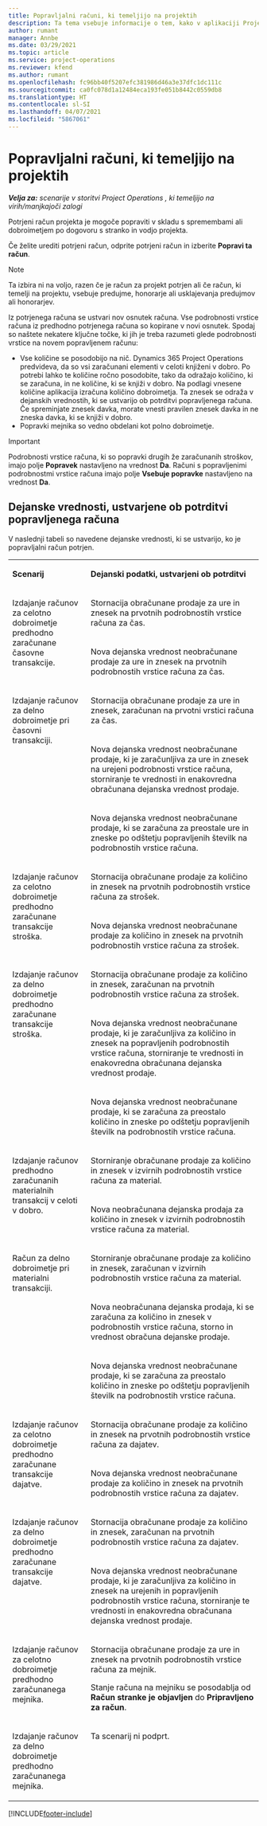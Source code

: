 ```yaml
---
title: Popravljalni računi, ki temeljijo na projektih
description: Ta tema vsebuje informacije o tem, kako v aplikaciji Project Operations ustvariti in potrditi popravljalne račune, ki temeljijo na projektu.
author: rumant
manager: Annbe
ms.date: 03/29/2021
ms.topic: article
ms.service: project-operations
ms.reviewer: kfend
ms.author: rumant
ms.openlocfilehash: fc96bb40f5207efc381986d46a3e37dfc1dc111c
ms.sourcegitcommit: ca0fc078d1a12484eca193fe051b8442c0559db8
ms.translationtype: HT
ms.contentlocale: sl-SI
ms.lasthandoff: 04/07/2021
ms.locfileid: "5867061"
---
```

# <a name="corrective-project-based-invoices"></a>Popravljalni računi, ki temeljijo na projektih

_**Velja za:** scenarije v storitvi Project Operations , ki temeljijo na virih/manjkajoči zalogi_

Potrjeni račun projekta je mogoče popraviti v skladu s spremembami ali dobroimetjem po dogovoru s stranko in vodjo projekta.

Če želite urediti potrjeni račun, odprite potrjeni račun in izberite **Popravi ta račun**. 

> [!NOTE]
> Ta izbira ni na voljo, razen če je račun za projekt potrjen ali če račun, ki temelji na projektu, vsebuje predujme, honorarje ali usklajevanja predujmov ali honorarjev.

Iz potrjenega računa se ustvari nov osnutek računa. Vse podrobnosti vrstice računa iz predhodno potrjenega računa so kopirane v novi osnutek. Spodaj so naštete nekatere ključne točke, ki jih je treba razumeti glede podrobnosti vrstice na novem popravljenem računu:

- Vse količine se posodobijo na nič. Dynamics 365 Project Operations predvideva, da so vsi zaračunani elementi v celoti knjiženi v dobro. Po potrebi lahko te količine ročno posodobite, tako da odražajo količino, ki se zaračuna, in ne količine, ki se knjiži v dobro. Na podlagi vnesene količine aplikacija izračuna količino dobroimetja. Ta znesek se odraža v dejanskih vrednostih, ki se ustvarijo ob potrditvi popravljenega računa. Če spreminjate znesek davka, morate vnesti pravilen znesek davka in ne zneska davka, ki se knjiži v dobro.
- Popravki mejnika so vedno obdelani kot polno dobroimetje.


> [!IMPORTANT]
> Podrobnosti vrstice računa, ki so popravki drugih že zaračunanih stroškov, imajo polje **Popravek** nastavljeno na vrednost **Da**. Računi s popravljenimi podrobnostmi vrstice računa imajo polje **Vsebuje popravke** nastavljeno na vrednost **Da**.

## <a name="actuals-created-when-a-corrective-invoice-is-confirmed"></a>Dejanske vrednosti, ustvarjene ob potrditvi popravljenega računa

V naslednji tabeli so navedene dejanske vrednosti, ki se ustvarijo, ko je popravljalni račun potrjen.

<table border="0" cellspacing="0" cellpadding="0">
    <tbody>
        <tr>
            <td width="216" valign="top">
                <p>
                    <strong>Scenarij</strong>
                </p>
            </td>
            <td width="808" valign="top">
                <p>
                    <strong>Dejanski podatki, ustvarjeni ob potrditvi</strong>
                </p>
            </td>
        </tr>
        <tr>
            <td width="216" rowspan="2" valign="top">
                <p>
Izdajanje računov za celotno dobroimetje predhodno zaračunane časovne transakcije.
                </p>
            </td>
            <td width="408" valign="top">
                <p>
Stornacija obračunane prodaje za ure in znesek na prvotnih podrobnostih vrstice računa za čas.
                </p>
            </td>
        </tr>
        <tr>
            <td width="408" valign="top">
                <p>
Nova dejanska vrednost neobračunane prodaje za ure in znesek na prvotnih podrobnostih vrstice računa za čas.
                </p>
            </td>
        </tr>
        <tr>
            <td width="216" rowspan="3" valign="top">
                <p>
Izdajanje računov za delno dobroimetje pri časovni transakciji.
                </p>
            </td>
            <td width="408" valign="top">
                <p>
Stornacija obračunane prodaje za ure in znesek, zaračunan na prvotni vrstici računa za čas.
                </p>
            </td>
        </tr>
        <tr>
            <td width="408" valign="top">
                <p>
Nova dejanska vrednost neobračunane prodaje, ki je zaračunljiva za ure in znesek na urejeni podrobnosti vrstice računa, storniranje te vrednosti in enakovredna obračunana dejanska vrednost prodaje.
                </p>
            </td>
        </tr>
        <tr>
            <td width="408" valign="top">
                <p>
Nova dejanska vrednost neobračunane prodaje, ki se zaračuna za preostale ure in zneske po odštetju popravljenih številk na podrobnostih vrstice računa.
                </p>
            </td>
        </tr>
        <tr>
            <td width="216" rowspan="2" valign="top">
                <p>
Izdajanje računov za celotno dobroimetje predhodno zaračunane transakcije stroška.
                </p>
            </td>
            <td width="408" valign="top">
                <p>
Stornacija obračunane prodaje za količino in znesek na prvotnih podrobnostih vrstice računa za strošek.
                </p>
            </td>
        </tr>
        <tr>
            <td width="408" valign="top">
                <p>
Nova dejanska vrednost neobračunane prodaje za količino in znesek na prvotnih podrobnostih vrstice računa za strošek.
                </p>
            </td>
        </tr>
        <tr>
            <td width="216" rowspan="3" valign="top">
                <p>
Izdajanje računov za delno dobroimetje predhodno zaračunane transakcije stroška.
                </p>
            </td>
            <td width="408" valign="top">
                <p>
Stornacija obračunane prodaje za količino in znesek, zaračunan na prvotnih podrobnostih vrstice računa za strošek.
                </p>
            </td>
        </tr>
        <tr>
            <td width="408" valign="top">
                <p>
Nova dejanska vrednost neobračunane prodaje, ki je zaračunljiva za količino in znesek na popravljenih podrobnostih vrstice računa, storniranje te vrednosti in enakovredna obračunana dejanska vrednost prodaje.
                </p>
            </td>
        </tr>
        <tr>
            <td width="408" valign="top">
                <p>
Nova dejanska vrednost neobračunane prodaje, ki se zaračuna za preostalo količino in zneske po odštetju popravljenih številk na podrobnostih vrstice računa.
                </p>
            </td>
        </tr>
                <tr>
            <td width="216" rowspan="2" valign="top">
                <p>
Izdajanje računov predhodno zaračunanih materialnih transakcij v celoti v dobro.
                </p>
            </td>
            <td width="408" valign="top">
                <p>
Storniranje obračunane prodaje za količino in znesek v izvirnih podrobnostih vrstice računa za material.
                </p>
            </td>
        </tr>
        <tr>
            <td width="408" valign="top">
                <p>
Nova neobračunana dejanska prodaja za količino in znesek v izvirnih podrobnostih vrstice računa za material.
                </p>
            </td>
        </tr>
        <tr>
            <td width="216" rowspan="3" valign="top">
                <p>
Račun za delno dobroimetje pri materialni transakciji.
                </p>
            </td>
            <td width="408" valign="top">
                <p>
Storniranje obračunane prodaje za količino in znesek, zaračunan v izvirnih podrobnostih vrstice računa za material.
                </p>
            </td>
        </tr>
        <tr>
            <td width="408" valign="top">
                <p>
Nova neobračunana dejanska prodaja, ki se zaračuna za količino in znesek v podrobnostih vrstice računa, storno in vrednost obračuna dejanske prodaje.
                </p>
            </td>
        </tr>
        <tr>
            <td width="408" valign="top">
                <p>
Nova dejanska vrednost neobračunane prodaje, ki se zaračuna za preostalo količino in zneske po odštetju popravljenih številk na podrobnostih vrstice računa.
                </p>
            </td>
        </tr>
        <tr>
            <td width="216" rowspan="2" valign="top">
                <p>
Izdajanje računov za celotno dobroimetje predhodno zaračunane transakcije dajatve.
                </p>
            </td>
            <td width="408" valign="top">
                <p>
Stornacija obračunane prodaje za količino in znesek na prvotnih podrobnostih vrstice računa za dajatev.
                </p>
            </td>
        </tr>
        <tr>
            <td width="408" valign="top">
                <p>
Nova dejanska vrednost neobračunane prodaje za količino in znesek na prvotnih podrobnostih vrstice računa za dajatev.
                </p>
            </td>
        </tr>
        <tr>
            <td width="216" rowspan="2" valign="top">
                <p>
Izdajanje računov za delno dobroimetje predhodno zaračunane transakcije dajatve.
                </p>
            </td>
            <td width="408" valign="top">
                <p>
Stornacija obračunane prodaje za količino in znesek, zaračunan na prvotnih podrobnostih vrstice računa za dajatev.
                </p>
            </td>
        </tr>
        <tr>
            <td width="408" valign="top">
                <p>
Nova dejanska vrednost neobračunane prodaje, ki je zaračunljiva za količino in znesek na urejenih in popravljenih podrobnostih vrstice računa, storniranje te vrednosti in enakovredna obračunana dejanska vrednost prodaje.
                </p>
            </td>
        </tr>
        <tr>
            <td width="216" valign="top">
                <p>
Izdajanje računov za celotno dobroimetje predhodno zaračunanega mejnika.
                </p>
            </td>
            <td width="408" valign="top">
                <p>
Stornacija obračunane prodaje za ure in znesek na prvotnih podrobnostih vrstice računa za mejnik.
                </p>
                <p>
Stanje računa na mejniku se posodablja od <b>Račun stranke je objavljen</b> do <b>Pripravljeno za račun</b>.
                </p>
            </td>
        </tr>
        <tr>
            <td width="216" valign="top">
                <p>
Izdajanje računov za delno dobroimetje predhodno zaračunanega mejnika.
                </p>
            </td>
            <td width="408" valign="top">
                <p>
Ta scenarij ni podprt.
                </p>
            </td>
        </tr>       
    </tbody>
</table>


[!INCLUDE[footer-include](../includes/footer-banner.md)]
